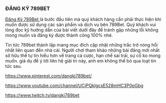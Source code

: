### ĐĂNG KÝ 789BET

[Đăng Ký 789Bet ](https://789bethv.com/dang-ky-789bet/) là bước đầu tiên mà quý khách hàng cần phải thực hiện khi muốn được sử dụng các sản phẩm và dịch vụ bên 789Bet. Quý khách vui lòng đọc kỹ hướng dẫn của bài viết dưới đây để tránh gặp những lỗi không mong muốn và đăng ký được thành công 100% nhé.

Tin tức 789bet thành lập mang mục đích cập nhật những trắc trở nóng hổi nhất liên quan đến nhà cái. Người chơi tham khảo những bài đăng mới nhất sở hữu thể tự tín hiểu hơn về trang cá cược, hạn chế sai trái, sự cố ko mong muốn. giả dụ để ý tới liên hệ giải tri này, anh em không thể bỏ qua loạt tin tức sau.

https://www.pinterest.com/dangki789bet/

https://www.youtube.com/channel/UCjPQklgcsE528mHC3P0pGbg

https://www.twitch.tv/dangki789bet
